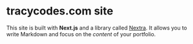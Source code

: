# tracycodes.com site

This site is built with **Next.js** and a library called [Nextra](https://nextra.vercel.app/). It allows you to write Markdown and focus on the _content_ of your portfolio.
